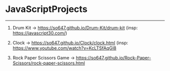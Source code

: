 # JavaScriptProjects
---
1. Drum Kit -> https://so647.github.io/Drum-Kit/drum-kit      (insp: https://javascript30.com/)

2. Clock -> https://so647.github.io/Clock/clock.html      (insp: https://www.youtube.com/watch?v=KcLTSfAqGl8

3. Rock Paper Scissors Game -> https://so647.github.io/Rock-Paper-Scissors/rock-paper-scissors.html
